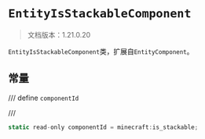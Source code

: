 # `EntityIsStackableComponent`

> 文档版本：1.21.0.20

`EntityIsStackableComponent`类，扩展自`EntityComponent`。

## 常量

/// define
`componentId`


///

```js
static read-only componentId = minecraft:is_stackable;
```

